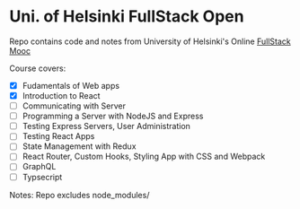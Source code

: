 # Uni. of Helsinki FullStack Open

Repo contains code and notes from University of Helsinki's Online [FullStack Mooc](https://fullstackopen.com/en/about/)

Course covers: 
- [x] Fudamentals of Web apps
- [x] Introduction to React
- [ ] Communicating with Server
- [ ] Programming a Server with NodeJS and Express 
- [ ] Testing Express Servers, User Administration
- [ ] Testing React Apps 
- [ ] State Management with Redux 
- [ ] React Router, Custom Hooks, Styling App with CSS and Webpack
- [ ] GraphQL 
- [ ] Typsecript

Notes: 
Repo excludes node_modules/  
